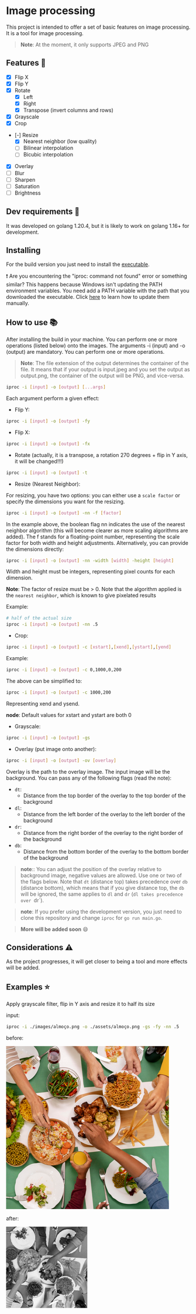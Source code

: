 # Image processing

This project is intended to offer a set of basic features on image processing. It is a tool for image processing. 

> **Note**: At the moment, it  only supports JPEG and PNG

## Features 🌟

- [X] Flip X
- [X] Flip Y
- [X] Rotate 
  - [X] Left
  - [X] Right
  - [X] Transpose (invert columns and rows)
- [X] Grayscale
- [X] Crop
- [-] Resize
  - [X] Nearest neighbor (low quality)
  - [ ] Bilinear interpolation
  - [ ] Bicubic interpolation
- [X] Overlay
- [ ] Blur
- [ ] Sharpen
- [ ] Saturation
- [ ] Brightness

## Dev requirements 🔎

It was developed on golang 1.20.4, but it is likely to work on golang 1.16+ for development. 

## Installing

For the build version you just need to install the [executable](https://github.com/DavidEsdrs/image-processing/releases
).

❗ Are you encountering the "iproc: command not found" error or something similar? This happens because Windows isn't updating the PATH environment variables. You need add a PATH variable with the path that you downloaded the executable. Click [here](https://helpdeskgeek.com/windows-10/add-windows-path-environment-variable/) to learn how to update them manually.

## How to use :books:

After installing the build in your machine. You can perform one or more operations (listed below) onto the images. The arguments -i (input) and -o (output) are mandatory. You can perform one or more operations.

> **Note**: The file extension of the output determines the container of the file. It means that if your output is input.jpeg and you set the output as output.png, the container of the output will be PNG, and vice-versa.

```sh
iproc -i [input] -o [output] [...args]
```

Each argument perform a given effect:

- Flip Y:

```sh
iproc -i [input] -o [output] -fy
```

- Flip X:

```sh
iproc -i [input] -o [output] -fx
```

- Rotate (actually, it is a transpose, a rotation 270 degrees + flip in Y axis, it will be changed!!!)

```sh
iproc -i [input] -o [output] -t
```

- Resize (Nearest Neighbor):

For resizing, you have two options: you can either use a `scale factor` or specify the dimensions you want for the resizing.

```sh
iproc -i [input] -o [output] -nn -f [factor]
```

In the example above, the boolean flag nn indicates the use of the nearest neighbor algorithm (this will become clearer as more scaling algorithms are added). The f stands for a floating-point number, representing the scale factor for both width and height adjustments.
Alternatively, you can provide the dimensions directly:

```sh
iproc -i [input] -o [output] -nn -width [width] -height [height]
```

Width and height must be integers, representing pixel counts for each dimension.

**Note**: The factor of resize must be > 0. Note that the algorithm applied is the `nearest neighbor`, which is known to give pixelated results

Example:

```sh
# half of the actual size
iproc -i [input] -o [output] -nn .5
```

- Crop:

```sh
iproc -i [input] -o [output] -c [xstart],[xend],[ystart],[yend]
```

Example:
```sh
iproc -i [input] -o [output] -c 0,1000,0,200
```

The above can be simplified to:
```sh
iproc -i [input] -o [output] -c 1000,200
```
Representing xend and ysend.

**node**: Default values for xstart and ystart are both 0

- Grayscale:

```sh
iproc -i [input] -o [output] -gs
```

- Overlay (put image onto another):

```sh
iproc -i [input] -o [output] -ov [overlay]
```

Overlay is the path to the overlay image. The input image will be the background.
You can pass any of the following flags (read the note):

- `dt`:
  - Distance from the top border of the overlay to the top border of the background
- `dl`:
  - Distance from the left border of the overlay to the left border of the background
- `dr`:
  - Distance from the right border of the overlay to the right border of the background
- `db`:
  - Distance from the bottom border of the overlay to the bottom border of the background

> **note**:: You can adjust the position of the overlay relative to background image, negative values are allowed. Use one or two of the flags below. Note that `dt` (distance top) takes precedence over `db` (distance bottom), which means that if you give distance top, the `db` will be ignored, the same applies to `dl` and `dr` (`dl takes precedence over `dr`).

> **note**: If you prefer using the development version, you just need to clone this repository and change `iproc` for `go run main.go`.

> **More will be added soon** 😄

## Considerations ⚠️

As the project progresses, it will get closer to being a tool and more effects will be added.

## Examples ⭐

Apply grayscale filter, flip in Y axis and resize it to half its size

input:
```sh
iproc -i ./images/almoço.png -o ./assets/almoço.png -gs -fy -nn .5
```

before:

![lunch before effects](./images/almoço.png)

after:

![lunch after effects](./assets/almoço.png)